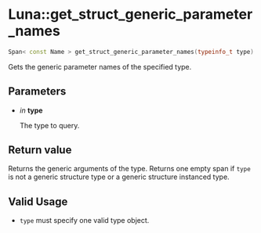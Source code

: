# Luna::get_struct_generic_parameter_names

```c++
Span< const Name > get_struct_generic_parameter_names(typeinfo_t type)
```

Gets the generic parameter names of the specified type. 



## Parameters
* *in* **type**

    The type to query. 

## Return value
Returns the generic arguments of the type. Returns one empty span if `type` is not a generic structure type or a generic structure instanced type. 

## Valid Usage
* `type` must specify one valid type object. 

